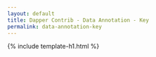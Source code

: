 ```yaml
---
layout: default
title: Dapper Contrib - Data Annotation - Key
permalink: data-annotation-key
---
```


{% include template-h1.html %}

